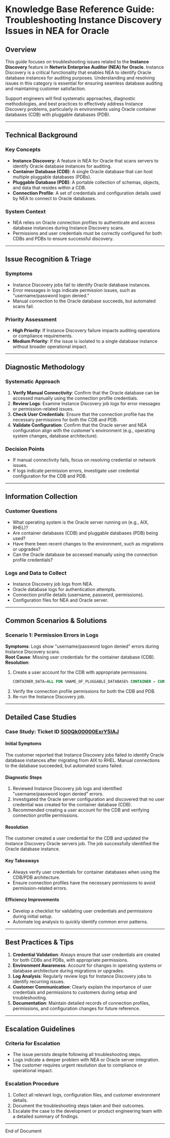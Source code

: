 # Knowledge Base Reference Guide: Troubleshooting Instance Discovery Issues in NEA for Oracle

## Overview

This guide focuses on troubleshooting issues related to the **Instance Discovery** feature in **Netwrix Enterprise Auditor (NEA) for Oracle**. Instance Discovery is a critical functionality that enables NEA to identify Oracle database instances for auditing purposes. Understanding and resolving issues in this category is essential for ensuring seamless database auditing and maintaining customer satisfaction.

Support engineers will find systematic approaches, diagnostic methodologies, and best practices to effectively address Instance Discovery problems, particularly in environments using Oracle container databases (CDB) with pluggable databases (PDB).

---

## Technical Background

### Key Concepts
- **Instance Discovery**: A feature in NEA for Oracle that scans servers to identify Oracle database instances for auditing.
- **Container Database (CDB)**: A single Oracle database that can host multiple pluggable databases (PDBs).
- **Pluggable Database (PDB)**: A portable collection of schemas, objects, and data that resides within a CDB.
- **Connection Profile**: A set of credentials and configuration details used by NEA to connect to Oracle databases.

### System Context
- NEA relies on Oracle connection profiles to authenticate and access database instances during Instance Discovery scans.
- Permissions and user credentials must be correctly configured for both CDBs and PDBs to ensure successful discovery.

---

## Issue Recognition & Triage

### Symptoms
- Instance Discovery jobs fail to identify Oracle database instances.
- Error messages in logs indicate permission issues, such as "username/password logon denied."
- Manual connection to the Oracle database succeeds, but automated scans fail.

### Priority Assessment
- **High Priority**: If Instance Discovery failure impacts auditing operations or compliance requirements.
- **Medium Priority**: If the issue is isolated to a single database instance without broader operational impact.

---

## Diagnostic Methodology

### Systematic Approach
1. **Verify Manual Connectivity**: Confirm that the Oracle database can be accessed manually using the connection profile credentials.
2. **Review Logs**: Examine Instance Discovery job logs for error messages or permission-related issues.
3. **Check User Credentials**: Ensure that the connection profile has the necessary permissions for both the CDB and PDB.
4. **Validate Configuration**: Confirm that the Oracle server and NEA configuration align with the customer's environment (e.g., operating system changes, database architecture).

### Decision Points
- If manual connectivity fails, focus on resolving credential or network issues.
- If logs indicate permission errors, investigate user credential configuration for the CDB and PDB.

---

## Information Collection

### Customer Questions
- What operating system is the Oracle server running on (e.g., AIX, RHEL)?
- Are container databases (CDB) and pluggable databases (PDB) being used?
- Have there been recent changes to the environment, such as migrations or upgrades?
- Can the Oracle database be accessed manually using the connection profile credentials?

### Logs and Data to Collect
- Instance Discovery job logs from NEA.
- Oracle database logs for authentication attempts.
- Connection profile details (username, password, permissions).
- Configuration files for NEA and Oracle server.

---

## Common Scenarios & Solutions

### Scenario 1: Permission Errors in Logs
**Symptoms**: Logs show "username/password logon denied" errors during Instance Discovery scans.  
**Root Cause**: Missing user credentials for the container database (CDB).  
**Resolution**:  
1. Create a user account for the CDB with appropriate permissions.  
   ```sql
   CONTAINER_DATA=ALL FOR %NAME_OF_PLUGGABLE_DATABASE% CONTAINER = CURRENT;
   ```
2. Verify the connection profile permissions for both the CDB and PDB.  
3. Re-run the Instance Discovery job.

---

## Detailed Case Studies

### Case Study: Ticket ID [500Qk00000ExrY5IAJ](https://nwxcorp.lightning.force.com/lightning/r/Case/500Qk00000ExrY5IAJ/view)

#### Initial Symptoms
The customer reported that Instance Discovery jobs failed to identify Oracle database instances after migrating from AIX to RHEL. Manual connections to the database succeeded, but automated scans failed.

#### Diagnostic Steps
1. Reviewed Instance Discovery job logs and identified "username/password logon denied" errors.
2. Investigated the Oracle server configuration and discovered that no user credential was created for the container database (CDB).
3. Recommended creating a user account for the CDB and verifying connection profile permissions.

#### Resolution
The customer created a user credential for the CDB and updated the Instance Discovery Oracle servers job. The job successfully identified the Oracle database instance.

#### Key Takeaways
- Always verify user credentials for container databases when using the CDB/PDB architecture.
- Ensure connection profiles have the necessary permissions to avoid permission-related errors.

#### Efficiency Improvements
- Develop a checklist for validating user credentials and permissions during initial setup.
- Automate log analysis to quickly identify common error patterns.

---

## Best Practices & Tips

1. **Credential Validation**: Always ensure that user credentials are created for both CDBs and PDBs, with appropriate permissions.
2. **Environment Awareness**: Account for changes in operating systems or database architecture during migrations or upgrades.
3. **Log Analysis**: Regularly review logs for Instance Discovery jobs to identify recurring issues.
4. **Customer Communication**: Clearly explain the importance of user credentials and permissions to customers during setup and troubleshooting.
5. **Documentation**: Maintain detailed records of connection profiles, permissions, and configuration changes for future reference.

---

## Escalation Guidelines

### Criteria for Escalation
- The issue persists despite following all troubleshooting steps.
- Logs indicate a deeper problem with NEA or Oracle server integration.
- The customer requires urgent resolution due to compliance or operational impact.

### Escalation Procedure
1. Collect all relevant logs, configuration files, and customer environment details.
2. Document the troubleshooting steps taken and their outcomes.
3. Escalate the case to the development or product engineering team with a detailed summary of findings.

--- 

End of Document